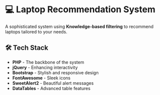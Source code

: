 # 💻 Laptop Recommendation System
A sophisticated system using **Knowledge-based filtering** to recommend laptops tailored to your needs.

## 🛠️ Tech Stack
- **PHP** - The backbone of the system
- **jQuery** - Enhancing interactivity
- **Bootstrap** - Stylish and responsive design
- **FontAwesome** - Sleek icons
- **SweetAlert2** - Beautiful alert messages
- **DataTables** - Advanced table features


